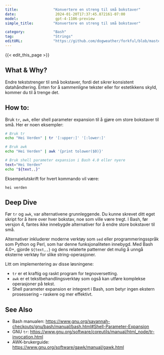 ```yaml
---
title:                "Konvertere en streng til små bokstaver"
date:                  2024-01-20T17:37:45.872161-07:00
model:                 gpt-4-1106-preview
simple_title:         "Konvertere en streng til små bokstaver"

category:             "Bash"
tag:                  "Strings"
editURL:              "https://github.com/dogweather/forkful/blob/master/content/no/bash/converting-a-string-to-lower-case.md"
---
```


{{< edit_this_page >}}

## What & Why?
Endre tekststrenger til små bokstaver, fordi det sikrer konsistent datahåndtering. Enten for å sammenligne tekster eller for estetikkens skyld, kommer du til å trenge det.

## How to:
Bruk `tr`, `awk`, eller shell parameter expansion til å gjøre om store bokstaver til små. Her er noen eksempler:

```Bash
# Bruk tr
echo "Hei Verden" | tr '[:upper:]' '[:lower:]'

# Bruk awk
echo "Hei Verden" | awk '{print tolower($0)}'

# Bruk shell parameter expansion i Bash 4.0 eller nyere
text="Hei Verden"
echo "${text,,}"
```

Eksempelutskrift for hvert kommando vil være:
```
hei verden
```

## Deep Dive
Før `tr` og `awk`, var alternativene grunnleggende. Du kunne skrevet ditt eget skript for å itere over hver bokstav, noe som ville være tregt. I Bash, før versjon 4, fantes ikke innebygde alternativer for å endre store bokstaver til små.

Alternativer inkluderer moderne verktøy som `sed` eller programmeringsspråk som Python og Perl, som har denne funksjonaliteten innebygd. Med Bash 4.0+, gjorde `${text,,}` og dens relaterte patterner det mulig å unngå eksterne verktøy for slike string-operasjoner.

Litt om implementering av disse løsningene:

- `tr` er et kraftig og raskt program for tegnoversetting.
- `awk` er et tekstbehandlingsverktøy som også kan utføre komplekse operasjoner på tekst.
- Shell parameter expansion er integrert i Bash, som betyr ingen ekstern prosessering – raskere og mer effektivt.

## See Also
- Bash manualen: https://www.gnu.org/savannah-checkouts/gnu/bash/manual/bash.html#Shell-Parameter-Expansion
- GNU `tr`: https://www.gnu.org/software/coreutils/manual/html_node/tr-invocation.html
- AWK-brukerguide: https://www.gnu.org/software/gawk/manual/gawk.html
